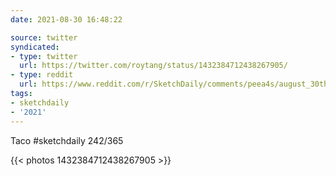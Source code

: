 ```yaml
---
date: 2021-08-30 16:48:22

source: twitter
syndicated:
- type: twitter
  url: https://twitter.com/roytang/status/1432384712438267905/
- type: reddit
  url: https://www.reddit.com/r/SketchDaily/comments/peea4s/august_30th_tacos/hay58g4/
tags:
- sketchdaily
- '2021'
---
```


Taco #sketchdaily 242/365 

{{< photos 1432384712438267905 >}}